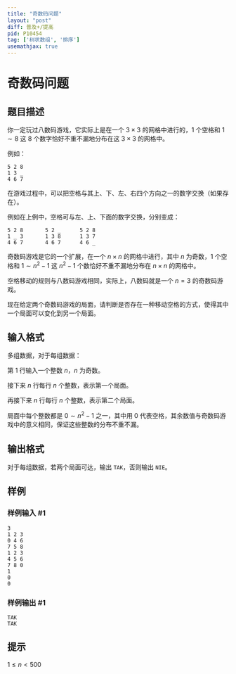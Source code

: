 ```yaml
---
title: "奇数码问题"
layout: "post"
diff: 普及+/提高
pid: P10454
tag: ['树状数组', '排序']
usemathjax: true
---
```


# 奇数码问题
## 题目描述

你一定玩过八数码游戏，它实际上是在一个 $3 \times 3$ 的网格中进行的，$1$ 个空格和 $1 \sim 8$ 这 $8$ 个数字恰好不重不漏地分布在这 $3 \times 3$ 的网格中。

例如：

    5 2 8
    1 3 _
    4 6 7
    

在游戏过程中，可以把空格与其上、下、左、右四个方向之一的数字交换（如果存在）。

例如在上例中，空格可与左、上、下面的数字交换，分别变成：

    5 2 8       5 2 _      5 2 8
    1 _ 3       1 3 8      1 3 7
    4 6 7       4 6 7      4 6 _
    

奇数码游戏是它的一个扩展，在一个 $n \times n$ 的网格中进行，其中 $n$ 为奇数，$1$ 个空格和 $1 \sim n^2-1$ 这 $n^2-1$ 个数恰好不重不漏地分布在 $n \times n$ 的网格中。

空格移动的规则与八数码游戏相同，实际上，八数码就是一个 $n=3$ 的奇数码游戏。

现在给定两个奇数码游戏的局面，请判断是否存在一种移动空格的方式，使得其中一个局面可以变化到另一个局面。
## 输入格式

多组数据，对于每组数据：

第 $1$ 行输入一个整数 $n$，$n$ 为奇数。

接下来 $n$ 行每行 $n$ 个整数，表示第一个局面。

再接下来 $n$ 行每行 $n$ 个整数，表示第二个局面。

局面中每个整数都是 $0 \sim n^2-1$ 之一，其中用 $0$ 代表空格，其余数值与奇数码游戏中的意义相同，保证这些整数的分布不重不漏。
## 输出格式

对于每组数据，若两个局面可达，输出 `TAK`，否则输出 `NIE`。

## 样例

### 样例输入 #1
```
3
1 2 3
0 4 6
7 5 8
1 2 3
4 5 6
7 8 0
1
0
0
```
### 样例输出 #1
```
TAK
TAK
```
## 提示

$1 \le n < 500$
